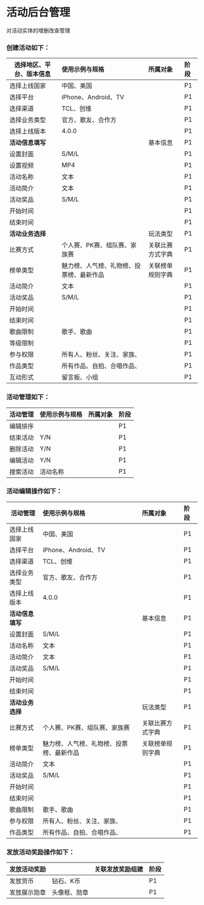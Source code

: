 # 活动后台管理

对活动实体的增删改查管理
### 创建活动如下：
| **选择地区、平台、版本信息** |  使用示例与规格| 所属对象 | 阶段 |
| --- | :--- | :--- | :--- |
| 选择上线国家 | 中国、美国 |    | P1 |
| 选择平台 | iPhone、Android、TV   |    | P1 |
| 选择渠道 | TCL、创维 |    | P1 |
| 选择业务类型 | 官方、歌友、合作方 |    | P1 |
| 选择上线版本 | 4.0.0 |    | P1 |
| **活动信息填写** |  |  基本信息  | P1 |
| 设置封面 |S/M/L  |   | P1 |
| 设置视频 |MP4  |   | P1 |
| 活动名称 |文本  |   | P1 |
| 活动简介 |文本  |   | P1 |
| 活动奖品 |S/M/L  |   | P1 |
| 开始时间 |    |   | P1 |
| 结束时间 |    |   | P1 |
| **活动业务选择** |  |  玩法类型  | P1 |
| 比赛方式 | 个人赛、PK赛、组队赛、家族赛  |  关联比赛方式字典 | P1 |
| 榜单类型 |魅力榜、人气榜、礼物榜、投票榜、最新作品  | 关联榜单规则字典  | P1 |
| 活动简介 |文本  |   | P1 |
| 活动奖品 |S/M/L  |   | P1 |
| 开始时间 |    |   | P1 |
| 结束时间 |    |   | P1 |
| 歌曲限制 | 歌手、歌曲 |  | P1 |
| 等级限制 |  |  | P1 |
| 参与权限 | 所有人、粉丝、关注、家族、 |  | P1 |
| 作品类型 | 所有作品、自拍、合唱作品、 |  | P1 |
| 互动形式 | 留言板、小组  |   | P1 |


### 活动管理如下：

| **活动管理** |  使用示例与规格| 所属对象 | 阶段 |
| --- | :--- | :--- | :--- |
| 编辑排序 |  |    | P1 |
| 结束活动 |Y/N  |   | P1 |
| 删除活动 |Y/N  |    | P1 |
| 编辑活动 |Y/N  |    | P1 |
| 搜索活动 |活动名称 |    | P1 |

### 活动编辑操作如下：

| **活动管理** |  使用示例与规格| 所属对象 | 阶段 |
| --- | :--- | :--- | :--- |
| 选择上线国家 | 中国、美国 |    | P1 |
| 选择平台 | iPhone、Android、TV   |    | P1 |
| 选择渠道 | TCL、创维 |    | P1 |
| 选择业务类型 | 官方、歌友、合作方 |    | P1 |
| 选择上线版本 | 4.0.0 |    | P1 |
| **活动信息填写** |  |  基本信息  | P1 |
| 设置封面 |S/M/L  |   | P1 |
| 活动名称 |文本  |   | P1 |
| 活动简介 |文本  |   | P1 |
| 活动奖品 |S/M/L  |   | P1 |
| 开始时间 |    |   | P1 |
| 结束时间 |    |   | P1 |
| **活动业务选择** |  |  玩法类型  | P1 |
| 比赛方式 | 个人赛、PK赛、组队赛、家族赛  |  关联比赛方式字典 | P1 |
| 榜单类型 |魅力榜、人气榜、礼物榜、投票榜、最新作品  | 关联榜单规则字典  | P1 |
| 活动简介 |文本  |   | P1 |
| 活动奖品 |S/M/L  |   | P1 |
| 开始时间 |    |   | P1 |
| 结束时间 |    |   | P1 |
| 歌曲限制 | 歌手、歌曲 |  | P1 |
| 参与权限 | 所有人、粉丝、关注、家族、 |  | P1 |
| 作品类型 | 所有作品、自拍、合唱作品、 |  | P1 |

### 发放活动奖励操作如下：

| **发放活动奖励** |  | 关联发放奖励组建 | 阶段 |
| --- | :--- | :--- | :--- |
| 发放货币 | 钻石、K币 |    | P1 |
| 发放展示勋章 | 头像框、勋章   |    | P1 |







































































































































